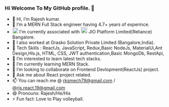 ### Hi Welcome To My GitHub profile. 👋

- 👋 Hi, I’m Rajesh kumar.
- 💞️ I’m a MERN  Full Stack engineer having 4.7+ years of experince.
- <img width="18" alt="image" src="https://github.com/user-attachments/assets/31828a17-386e-4fd6-8653-66d756f16895"> I'm currently associated with <img width="20" alt="image" src="https://github.com/user-attachments/assets/7d8b3cfc-3514-47c3-84cd-168cdcba1a35">
JIO Platform Limited(Reliance) Bangalore.
- 🔭 I also worked at Grasko Solution Private Limited (Bangalore,India).
- 🌱 Tech Skills : ReactJs, JavaScript, Redux,Basic NodeJs, MaterialUi,Ant Design,Hls.js, HTML, CSS, JWT authentication,Basic MongoDb, RestApi,
- 👀 I’m interested to learn latest tech stacks.
- 🌱 I’m currently learning MERN Stack.
- 👯 I’m looking to collaborate on Frontend Devlopment(ReactJs) project.
- 💬 Ask me about React project related.
- 📫 You can reach me @ rksmech79@gmail.com / @rjs.react.19@gmail.com
- 😄 Pronouns: Rajesh/He/His
- ⚡ Fun fact: Love to Play volleyball.

<!--
**ReactWithRajesh/ReactWithRajesh** is a ✨ _special_ ✨ repository because its `README.md` (this file) appears on your GitHub profile.

Here are some ideas to get you started:

- 🔭 I’m currently working on ...
- 🌱 I’m currently learning ...
- 👯 I’m looking to collaborate on ...
- 🤔 I’m looking for help with ...
- 💬 Ask me about ...
- 📫 How to reach me: ...
- 😄 Pronouns: ...
- ⚡ Fun fact: ...
-->
